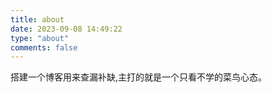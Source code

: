 ```yaml
---
title: about
date: 2023-09-08 14:49:22
type: "about"
comments: false
---
```


 搭建一个博客用来查漏补缺,主打的就是一个只看不学的菜鸟心态。



